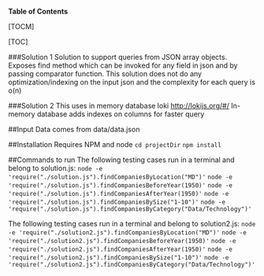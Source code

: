 
**Table of Contents**

[TOCM]

[TOC]

###Solution 1
Solution to support queries from JSON array objects.
Exposes find method which can be invoked for any field in json and by passing comparator function.
This solution does not do any optimization/indexing on the input json and the complexity for each query is o(n)

###Solution 2
 This uses in memory database loki http://lokijs.org/#/
 In-memory database adds indexes on columns for faster query
 
##Input
Data comes from data/data.json

##Installation
Requires NPM and node
`cd projectDir`
`npm install`

##Commands to run
The following testing cases run in a terminal and belong to solution.js:
`node -e 'require("./solution.js").findCompaniesByLocation("MD")'`
`node -e 'require("./solution.js").findCompaniesBeforeYear(1950)'`
`node -e 'require("./solution.js").findCompaniesAfterYear(1950)'`
`node -e 'require("./solution.js").findCompaniesBySize("1-10")'`
`node -e 'require("./solution.js").findCompaniesByCategory("Data/Technology")'`

The following testing cases run in a terminal and belong to solution2.js: 
`node -e 'require("./solution2.js").findCompaniesByLocation("MD")'`
`node -e 'require("./solution2.js").findCompaniesBeforeYear(1950)'`
`node -e 'require("./solution2.js").findCompaniesAfterYear(1950)'`
`node -e 'require("./solution2.js").findCompaniesBySize("1-10")'`
`node -e 'require("./solution2.js").findCompaniesByCategory("Data/Technology")'`

